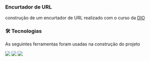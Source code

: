 ### Encurtador de URL

construção de um encurtador de URL realizado com o curso da [DIO](https://digitalinnovation.one/)


### 🛠 Tecnologias
As seguintes ferramentas foram usadas na construção do projeto

<a href="https://nodejs.org/en/"><img src="https://img.shields.io/badge/node.js-6DA55F?style=for-the-badge&logo=node.js&logoColor=white"/></a> <a href="https://www.typescriptlang.org/"><img src="https://img.shields.io/badge/typescript-%23007ACC.svg?style=for-the-badge&logo=typescript&logoColor=white"/></a> <a href="https://www.mongodb.com/"><img src="https://img.shields.io/badge/MongoDB-%234ea94b.svg?style=for-the-badge&logo=mongodb&logoColor=white"/></a>
